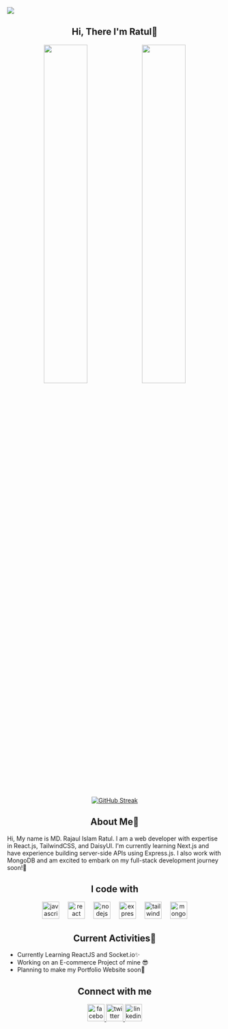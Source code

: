 <img src="https://github.com/user-attachments/assets/96f23700-9a16-4a0b-8f8d-db640b8b89d7"/>
<div align="center">
  <h2>Hi, There I'm Ratul👋</h2>
  <div>
    <img width="45%" src="https://github-readme-stats.vercel.app/api?username=ratul0407&theme=dark"/>
    <img width="45%" src="https://github-readme-stats.vercel.app/api/top-langs/?username=ratul0407&theme=dark"/>

  </div>
</div>
<div align="center">
  <a href="https://git.io/streak-stats">
    <img src="https://nirzak-streak-stats.vercel.app?user=ratul0407&theme=dark" alt="GitHub Streak" />
  </a>
</div>
<h2 align="center">About Me👀</h2>
<div>
  <p align="left">
    Hi, My name is MD. Rajaul Islam Ratul. I am a web developer with expertise in React.js, TailwindCSS, and DaisyUI. I'm currently learning Next.js and have experience building server-side APIs using Express.js. I also work with MongoDB and am excited to embark on my full-stack development journey soon!🎉
  </p>
</div>



<h2 align="center">I code with</h2>

<div align="center">
  <img src="https://skillicons.dev/icons?i=js" height="40" alt="javascript logo"  />
  <img width="12" />
  <img src="https://skillicons.dev/icons?i=react" height="40" alt="react logo"  />
  <img width="12" />
  <img src="https://skillicons.dev/icons?i=nodejs" height="40" alt="nodejs logo"  />
  <img width="12" />
  <img src="https://skillicons.dev/icons?i=express" height="40" alt="express logo"  />
  <img width="12" />
  <img src="https://skillicons.dev/icons?i=tailwind" height="40" alt="tailwindcss logo"  />
  <img width="12" />
  <img src="https://cdn.simpleicons.org/mongodb/47A248" height="40" alt="mongodb logo"  />
</div>


  <h2 align="center">Current Activities🚀</h2>
<div>
  <ul>
    <li>Currently Learning ReactJS and Socket.io✨</li>
    <li>Working on an E-commerce Project of mine 😎</li>
    <li>Planning to make my Portfolio Website soon🎉</li>
  </ul>
</div>
<h2 align="center">Connect with me</h2>
<div align="center">
  <a href="https://www.facebook.com/Ratul0407">
  <img src="https://cdn.jsdelivr.net/gh/devicons/devicon/icons/facebook/facebook-original.svg" height="40" alt="facebook logo"  />
  </a>
  <a href="https://x.com/Ratulx7">
  <img src="https://skillicons.dev/icons?i=twitter" height="40" alt="twitter logo"  />
  </a>
  <a href="www.linkedin.com/in/ratul0407">
  <img src="https://skillicons.dev/icons?i=linkedin" height="40" alt="linkedin logo"  />
  </a>
</div>


